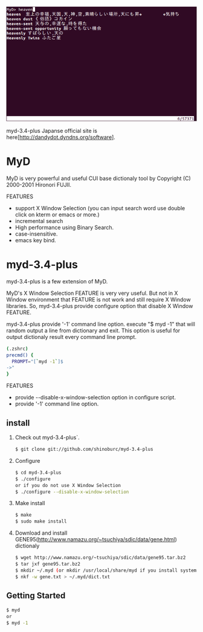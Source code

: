 ![myd](myd.png)

myd-3.4-plus Japanse official site is here[http://dandydot.dyndns.org/software].

# MyD

MyD is very powerful and useful CUI base dictionaly tool by Copyright (C) 2000-2001 Hironori FUJII.

FEATURES
 * support X Window Selection (you can input search word use double click on kterm or emacs or more.)
 * incremental search
 * High performance using Binary Search.
 * case-insensitive.
 * emacs key bind.

# myd-3.4-plus

myd-3.4-plus is a few extension of MyD.


  MyD's X Window Selection FEATURE is very very useful.
  But not in X Window environment that FEATURE is not work and still require X Window libraries.
  So, myd-3.4-plus provide configure option that disable X Window FEATURE.

  myd-3.4-plus provide '-1' command line option.
  execute "$ myd -1" that will random output a line from dictionary and exit.
  This option is useful for output dictionaly result every command line prompt.


  ~~~ sh
  (.zshrc)
  precmd() {
    PROMPT="[`myd -1`]$
  ->"
  }
  ~~~

FEATURES
 * provide --disable-x-window-selection option in configure script.
 * provide '-1' command line option.

## install

1. Check out myd-3.4-plus`.

    ~~~ sh
    $ git clone git://github.com/shinoburc/myd-3.4-plus
    ~~~

2. Configure

    ~~~ sh
    $ cd myd-3.4-plus
    $ ./configure
    or if you do not use X Window Selection
    $ ./configure --disable-x-window-selection
    ~~~

3. Make install

    ~~~ sh
    $ make
    $ sudo make install
    ~~~

4. Download and install GENE95(http://www.namazu.org/~tsuchiya/sdic/data/gene.html) dictionaly

    ~~~ sh
    $ wget http://www.namazu.org/~tsuchiya/sdic/data/gene95.tar.bz2
    $ tar jxf gene95.tar.bz2
    $ mkdir ~/.myd (or mkdir /usr/local/share/myd if you install system space.)
    $ nkf -w gene.txt > ~/.myd/dict.txt
    ~~~

## Getting Started

  ~~~ sh
  $ myd
  or
  $ myd -1
  ~~~
